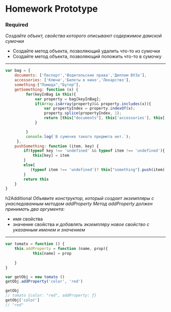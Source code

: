# Homework Prototype
### Required
*Создайте объект, свойства которого описывают содержимое дамской сумочки*
- Создайте метод объекта, позволяющий удалить что-то из сумочки
- Создайте метод объекта, позволяющий положить что-то в сумочку
---
```js
var bag = {
    documents: ['Паспорт','Водительские права','Диплом ВУЗа'],
    accessories: ['Ключи','Билеты в кино','Лекарство'],
    something:["Помада","Бутер"],
    getSomething: function (x) {
         for(keyInBag in this){
             var property = bag[keyInBag];
             if(Array.isArray(property)&& property.includes(x)){
                 var propertyIndex = property.indexOf(x);
                 property.splice(propertyIndex, 1);
                 return [this["documents"], this['accessories'], this['something']]
             }

         }   
         console.log(`В сумочке такого предмета нет.`);
     },
    pushSomething: function (item, key) {
        if(typeof key !== 'undefined' && typeof item !== 'undefined'){
            this[key] = item 
        }
        else{
           (typeof item !== 'undefined')? this["something"].push(item):console.log('Значение не найдено');      
        }
        return this
    }
}
```
h2Additional
*Объявите конструктор, который создает экземпляры с унаследованным методом addProperty*
*Метод addProperty должен принимать два аргумента:*
- имя свойства
- значение свойства
*и добавлять экземпляру новое свойство с указанным именем и значением*
---
```js
var tomato = function () {
    this.addProperty = function (name, prop){
            this[name] = prop
        
    } 
}

var getObj = new tomato ()
getObj.addProperty('color', 'red')

getObj
// tomato {color: "red", addProperty: ƒ}
getObj['color']
// "red"

```
